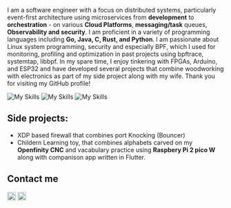                              
I am a software engineer with a focus on distributed systems, particularly event-first architecture using microservices from **development** to **orchestration** - on various **Cloud Platforms**, **messaging/task** queues, **Observability and security**. I am proficient in a variety of programming languages including **Go, Java, C, Rust, and Python**. I am passionate about Linux system programming, security and especially BPF, which I used for monitoring, profiling and optimization in past projects using bpftrace, systemtap, libbpf. In my spare time, I enjoy tinkering with FPGAs, Arduino, and ESP32 and have developed several projects that combine woodworking with electronics as part of my side project along with my wife. Thank you for visiting my GitHub profile!
                              

![My Skills](https://skillicons.dev/icons?i=py,go,rust,java,javascript)
![My Skills](https://skillicons.dev/icons?i=git,github,bootstrap,arduino)
![My Skills](https://skillicons.dev/icons?i=aws,azure,kubernetes,docker,packer)


## Side projects:
* XDP based firewall that combines port Knocking (Bouncer)
* Childern Learning toy, that combines alphabets carved on my **Openfinity CNC** and vacabulary practice using **Raspbery Pi 2 pico W** along with companison app written in Flutter.

## Contact me
<p>
    <a href="https://keybase.io/ovaisreza" alt="Keybase"><img src="https://www.vectorlogo.zone/logos/keybase/keybase-official.svg" width=20px length=20px></a>
    <a href="https://www.linkedin.com/in/ovaisreza/" alt="LinkedIn"><img src="https://www.vectorlogo.zone/logos/linkedin/linkedin-icon.svg" width=20x height=20px></a>
</p>
  
  
